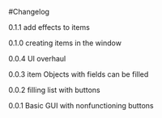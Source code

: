#Changelog



0.1.1 add effects to items

0.1.0 creating items in the window

0.0.4 UI overhaul

0.0.3 item Objects with fields can be filled

0.0.2 filling list with buttons

0.0.1 Basic GUI with nonfunctioning buttons